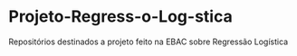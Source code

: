 # Projeto-Regress-o-Log-stica
Repositórios destinados a projeto feito na EBAC sobre Regressão Logística
